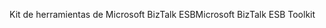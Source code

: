 <span data-ttu-id="d4629-101">Kit de herramientas de Microsoft BizTalk ESB</span><span class="sxs-lookup"><span data-stu-id="d4629-101">Microsoft BizTalk ESB Toolkit</span></span>